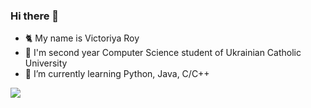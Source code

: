 ### Hi there 👋

* 🐈 My name is Victoriya Roy
* 🏫 I'm second year Computer Science student of Ukrainian Catholic University
* 🌱 I’m currently learning Python, Java, C/C++



<img align="top" src="https://github-readme-stats.vercel.app/api/top-langs/?username=VictoriyaRoy&layout=compact&langs_count=8&theme=github_dark"/>
<!--

**VictoriyaRoy/VictoriyaRoy** is a ✨ _special_ ✨ repository because its `README.md` (this file) appears on your GitHub profile.

Here are some ideas to get you started:

- 🔭 I’m currently working on ...
- 🌱 I’m currently learning ...
- 👯 I’m looking to collaborate on ...
- 🤔 I’m looking for help with ...
- 💬 Ask me about ...
- 📫 How to reach me: ...
- 😄 Pronouns: ...
- ⚡ Fun fact: ...
-->
